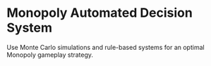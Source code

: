 # Monopoly Automated Decision System

Use Monte Carlo simulations and rule-based systems for an optimal Monopoly gameplay strategy.